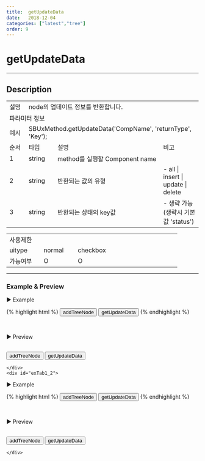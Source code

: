 ```yaml
---
title:  getUpdateData
date:   2018-12-04
categories: ["latest","tree"]
order: 9
---
```


getUpdateData
===

---

## Description

<table style="width:100%">
    <colgroup>
        <col width="10%"/>
        <col width="15%"/>
        <col width="55%"/>
        <col width="20%"/>
    </colgroup>
    <tr>
        <td class="tdTitle tdBg">설명</td>
        <td colspan="3">node의 업데이트 정보를 반환합니다.</td>
    </tr>
    <tr>
        <td class="tdTitle tdCenter tdBg" colspan="4">파라미터 정보</td>
    </tr>
    <tr>
        <td class="tdTitle tdCenter tdBg">예시</td>
        <td colspan="3">SBUxMethod.getUpdateData('CompName', 'returnType', 'Key');</td>
    </tr>
    <tr>
        <td class="tdTitle tdCenter tdBg">순서</td>
        <td class="tdTitle tdCenter tdBg">타입</td>
        <td class="tdTitle tdCenter tdBg">설명</td>
        <td class="tdTitle tdCenter tdBg">비고</td>
    </tr>
    <tr>
        <td class="tdCenter">1</td>
        <td class="tdCenter">string</td>
        <td>method를 실행할 Component name</td>
        <td></td>
    </tr>
    <tr>
        <td class="tdCenter">2</td>
        <td class="tdCenter">string</td>
        <td>반환되는 값의 유형</td>
        <td>- all | insert | update | delete</td>
    </tr>
    <tr>
        <td class="tdCenter">3</td>
        <td class="tdCenter">string</td>
        <td>반환되는 상태의 key값</td>
        <td>- 생략 가능 (생략시 기본값 'status')</td>
    </tr>
</table>
<table style="width:100%">
    <colgroup>
        <col width="20%"/>
        <col width="20%"/>
        <col width="20%"/>
        <col width="20%"/>
        <col width="20%"/>
    </colgroup>
    <tr>
        <td class="tdTitle tdBg tdCenter" colspan="5">사용제한</td>
    </tr>
    <tr>
        <td class="tdTitle tdBg">uitype</td>
        <td class="tdCenter">normal</td>
        <td class="tdCenter">checkbox</td>
        <td></td>
        <td></td>
    </tr>
    <tr>
        <td class="tdTitle tdBg">가능여부</td>
        <td class="tdBlue tdCenter">O</td>
        <td class="tdBlue tdCenter">O</td>
        <td></td>
        <td></td>
    </tr>
</table>

---
### Example & Preview

<sbux-tabs id="exTab1" name="exTab1" uitype="normal" title-target-id-array="exTab1_1^exTab1_2" title-text-array="normal^checkbox">
</sbux-tabs>
<div class="tab-content">
    <div id="exTab1_1">

▶ Example

{% highlight html %}
<input type="button" value="addTreeNode" onclick="SBUxMethod.addTreeNode('sbTagNm1', 'sbling', {id:'1_3', text:'1_3'}, '1_2');">
<input type="button" value="getUpdateData" onclick="alert(JSON.stringify(SBUxMethod.getUpdateData('sbTagNm1', 'all')));">
<sbux-tree id="sbIdx1" name="sbTagNm1" uitype="normal">
    <menu-item id="1" text="1">
        <menu-item id="1_1" text="1_1"></menu-item>
        <menu-item id="1_2" text="1_2"></menu-item>
    </menu-item>
    <menu-item id="2" text="2">
        <menu-item id="2_1" text="2_1"></menu-item>
        <menu-item id="2_2" text="2_2">
            <menu-item id="2_2_1" text="2_2_1"></menu-item>
        </menu-item>
    </menu-item>
</sbux-tree>
{% endhighlight %}

<br>

▶ Preview

<br>
<input type="button" value="addTreeNode" onclick="SBUxMethod.addTreeNode('sbTagNm1', 'sbling', {id:'1_3', text:'1_3'}, '1_2');">
<input type="button" value="getUpdateData" onclick="alert(JSON.stringify(SBUxMethod.getUpdateData('sbTagNm1', 'all')));">
<sbux-tree id="sbIdx1" name="sbTagNm1" uitype="normal">
    <menu-item id="1" text="1">
        <menu-item id="1_1" text="1_1"></menu-item>
        <menu-item id="1_2" text="1_2"></menu-item>
    </menu-item>
    <menu-item id="2" text="2">
        <menu-item id="2_1" text="2_1"></menu-item>
        <menu-item id="2_2" text="2_2">
            <menu-item id="2_2_1" text="2_2_1"></menu-item>
        </menu-item>
    </menu-item>
</sbux-tree>

    </div>
    <div id="exTab1_2">

▶ Example

{% highlight html %}
<input type="button" value="addTreeNode" onclick="SBUxMethod.addTreeNode('sbTagNm2', 'sbling', {id:'1_3', text:'1_3'}, '1_2');">
<input type="button" value="getUpdateData" onclick="alert(JSON.stringify(SBUxMethod.getUpdateData('sbTagNm2', 'all')));">
<sbux-tree id="sbIdx2" name="sbTagNm2" uitype="checkbox">
    <menu-item id="1" text="1">
        <menu-item id="1_1" text="1_1"></menu-item>
        <menu-item id="1_2" text="1_2"></menu-item>
    </menu-item>
    <menu-item id="2" text="2">
        <menu-item id="2_1" text="2_1"></menu-item>
        <menu-item id="2_2" text="2_2">
            <menu-item id="2_2_1" text="2_2_1"></menu-item>
        </menu-item>
    </menu-item>
</sbux-tree>
{% endhighlight %}

<br>

▶ Preview

<br>
<input type="button" value="addTreeNode" onclick="SBUxMethod.addTreeNode('sbTagNm2', 'sbling', {id:'1_3', text:'1_3'}, '1_2');">
<input type="button" value="getUpdateData" onclick="alert(JSON.stringify(SBUxMethod.getUpdateData('sbTagNm2', 'all')));">
<sbux-tree id="sbIdx2" name="sbTagNm2" uitype="checkbox">
    <menu-item id="1" text="1">
        <menu-item id="1_1" text="1_1"></menu-item>
        <menu-item id="1_2" text="1_2"></menu-item>
    </menu-item>
    <menu-item id="2" text="2">
        <menu-item id="2_1" text="2_1"></menu-item>
        <menu-item id="2_2" text="2_2">
            <menu-item id="2_2_1" text="2_2_1"></menu-item>
        </menu-item>
    </menu-item>
</sbux-tree>

    </div>
</div>